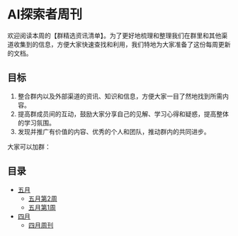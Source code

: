 # AI探索者周刊

欢迎阅读本周的【群精选资讯清单】。为了更好地梳理和整理我们在群里和其他渠道收集到的信息，方便大家快速查找和利用，我们特地为大家准备了这份每周更新的文档。

## 目标

1. 整合群内以及外部渠道的资讯、知识和信息，方便大家一目了然地找到所需内容。
2. 提高群成员间的互动，鼓励大家分享自己的见解、学习心得和疑惑，提高整体的学习氛围。
3. 发现并推广有价值的内容、优秀的个人和团队，推动群内的共同进步。

大家可以加群：



## 目录

- [五月](/weekly/2023/05/)
    - [五月第2周](weekly/2023/05/may_week_2.md)
    - [五月第1周](weekly/2023/05/may_week_1.md)
- [四月](/weekly/2023/04/)
    - [四月周刊](/weekly/2023/04/apr.md)